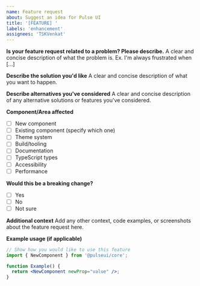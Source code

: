 ```yaml
---
name: Feature request
about: Suggest an idea for Pulse UI
title: '[FEATURE] '
labels: 'enhancement'
assignees: 'TSKVenkat'
---
```


**Is your feature request related to a problem? Please describe.**
A clear and concise description of what the problem is. Ex. I'm always frustrated when [...]

**Describe the solution you'd like**
A clear and concise description of what you want to happen.

**Describe alternatives you've considered**
A clear and concise description of any alternative solutions or features you've considered.

**Component/Area affected**
- [ ] New component
- [ ] Existing component (specify which one)
- [ ] Theme system
- [ ] Build/tooling
- [ ] Documentation
- [ ] TypeScript types
- [ ] Accessibility
- [ ] Performance

**Would this be a breaking change?**
- [ ] Yes
- [ ] No
- [ ] Not sure

**Additional context**
Add any other context, code examples, or screenshots about the feature request here.

**Example usage (if applicable)**
```jsx
// Show how you would like to use this feature
import { NewComponent } from '@pulseui/core';

function Example() {
  return <NewComponent newProp="value" />;
}
```
